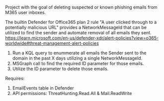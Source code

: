 Project with the goal of deleting suspected or known phishing emails from M365 user inboxes.

The builtin Defender for Office365 plan 2 rule "A user clicked through to a potentially malicious URL" provides a NetworkMessageId that can be utilized to find the sender and automate removal of all emails they sent. 
https://learn.microsoft.com/en-us/defender-xdr/alert-policies?view=o365-worldwide#threat-management-alert-policies

  1) Run a KQL query to enummerate all emails the Sender sent to the domain in the past X days utilizing a single NetworkMessageId.
  2) MSGraph call to find the required ID parameter for those emails.
  3) Utilize the ID parameter to delete those emails.

Requires:
1) EmailEvents table in Defender
2) API permissions: ThreatHunting.Read.All & Mail.ReadWrite
